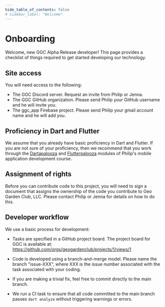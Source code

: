 ```yaml
---
hide_table_of_contents: false
# sidebar_label: "Welcome"
---
```


# Onboarding

Welcome, new GGC Alpha Release developer!  This page provides a checklist of things required to get started developing our technology. 

## Site access

You will need access to the following:

* The GGC Discord server. Request an invite from Philip or Jenna.
* The GGC GitHub organization. Please send Philip your GitHub username and he will invite you. 
* The ggc_app Firebase project. Please send Philip your gmail account name and he will add you. 

## Proficiency in Dart and Flutter

We assume that you already have basic proficiency in Dart and Flutter.  If you are not sure of your proficiency, then we recommend that you work through the [Dartapalooza](https://courses.ics.hawaii.edu/mobile-application-development/modules/dartapalooza/) and [Flutterpalooza](https://courses.ics.hawaii.edu/mobile-application-development/modules/flutterpalooza/) modules of Philip's mobile application development course. 

## Assignment of rights

Before you can contribute code to this project, you will need to sign a document that assigns the ownership of the code you contribute to Geo Garden Club, LLC.  Please contact Philip or Jenna for details on how to do this.

## Developer workflow

We use a basic process for development:

* Tasks are specified in a GitHub project board. The project board for GGC is available at: <https://github.com/orgs/geogardenclub/projects/1/views/1>

* Code is developed using a branch-and-merge model. Please name the branch "issue-XXX", where XXX is the issue number associated with the task associated with your coding.

* If you are making a trivial fix, feel free to commit directly to the main branch. 

* We run a CI task to ensure that all code committed to the main branch passes `dart analyze` without triggering warnings or errors. 
